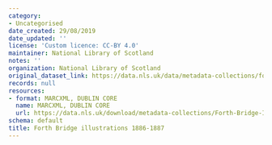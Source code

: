 ```yaml
---
category:
- Uncategorised
date_created: 29/08/2019
date_updated: ''
license: 'Custom licence: CC-BY 4.0'
maintainer: National Library of Scotland
notes: ''
organization: National Library of Scotland
original_dataset_link: https://data.nls.uk/data/metadata-collections/forth-bridge-illustrations/
records: null
resources:
- format: MARCXML, DUBLIN CORE
  name: MARCXML, DUBLIN CORE
  url: https://data.nls.uk/download/metadata-collections/Forth-Bridge-Illustrations-1886-1887.zip
schema: default
title: Forth Bridge illustrations 1886-1887
---
```

